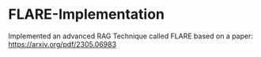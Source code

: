 # FLARE-Implementation
Implemented an advanced RAG Technique called FLARE based on a paper:  https://arxiv.org/pdf/2305.06983
